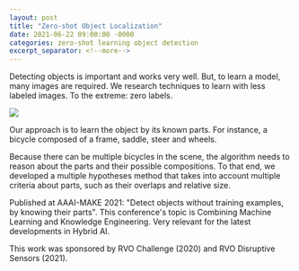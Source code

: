 ```yaml
---
layout: post
title: "Zero-shot Object Localization"
date: 2021-06-22 09:00:00 -0000
categories: zero-shot learning object detection
excerpt_separator: <!--more-->
---
```


Detecting objects is important and works very well. 
But, to learn a model, many images are required. 
We research techniques to learn with less labeled images. 
To the extreme: zero labels.

<img src="https://gertjanburghouts.github.io/pictures/zero-localization.jpg">

Our approach is to learn the object by its known parts. 
For instance, a bicycle composed of a frame, saddle, steer and wheels. 

Because there can be multiple bicycles in the scene, the algorithm needs to reason about the parts and their possible compositions. 
To that end, we developed a multiple hypotheses method that takes into account multiple criteria about parts, such as their overlaps and relative size. 

<!--more-->

Published at AAAI-MAKE 2021: "Detect objects without training examples, by knowing their parts".
This conference's topic is Combining Machine Learning and Knowledge Engineering. 
Very relevant for the latest developments in Hybrid AI.

This work was sponsored by RVO Challenge (2020) and RVO Disruptive Sensors (2021).
